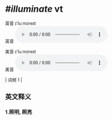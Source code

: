 # ***\#illuminate*** vt
英音 ɪ'luːmɪneɪt  
英音
<audio src="./media/illuminate1.aac" controls="controls"></audio>

美音 ɪ'luːmɪneɪt  
美音
<audio src="./media/illuminate2.aac" controls="controls"></audio>



| 词频 1 |  

英文释义
---
### 1.**照明, 照亮**  


